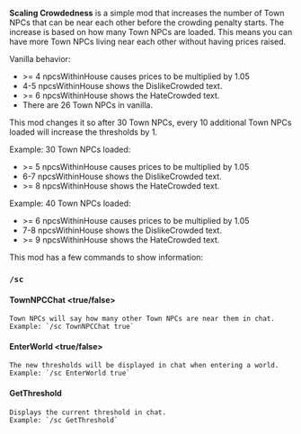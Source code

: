 **Scaling Crowdedness** is a simple mod that increases the number of Town NPCs that can be near each other before the crowding penalty starts. The increase is based on how many Town NPCs are loaded. This means you can have more Town NPCs living near each other without having prices raised.

Vanilla behavior:
-  \>= 4 npcsWithinHouse causes prices to be multiplied by 1.05
-  4-5 npcsWithinHouse shows the DislikeCrowded text.
-  \>= 6 npcsWithinHouse shows the HateCrowded text.
-  There are 26 Town NPCs in vanilla.

This mod changes it so after 30 Town NPCs, every 10 additional Town NPCs loaded will increase the thresholds by 1.

Example: 30 Town NPCs loaded:
-  \>= 5 npcsWithinHouse causes prices to be multiplied by 1.05
-  6-7 npcsWithinHouse shows the DislikeCrowded text.
-  \>= 8 npcsWithinHouse shows the HateCrowded text.

Example: 40 Town NPCs loaded:
-  \>= 6 npcsWithinHouse causes prices to be multiplied by 1.05
-  7-8 npcsWithinHouse shows the DislikeCrowded text.
-  \>= 9 npcsWithinHouse shows the HateCrowded text.

This mod has a few commands to show information:

### `/sc`

#### TownNPCChat <true/false>
    Town NPCs will say how many other Town NPCs are near them in chat.
    Example: `/sc TownNPCChat true`

#### EnterWorld <true/false>
    The new thresholds will be displayed in chat when entering a world.
    Example: `/sc EnterWorld true`

#### GetThreshold
    Displays the current threshold in chat.
    Example: `/sc GetThreshold`
